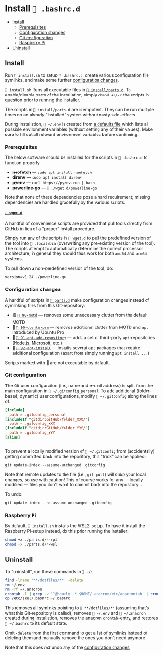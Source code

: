 # Install `📂 .bashrc.d`

- [Install](#install)
  - [Prerequisites](#prerequisites)
  - [Configuration changes](#configuration-changes)
  - [Git configuration](#git-configuration)
  - [Raspberry Pi](#raspberry-pi)
- [Uninstall](#uninstall)

## Install

Run `📄 install.sh` to setup [`📂 .bashrc.d`](../.bashrc.d/), create various
configuration file symlinks, and make some further
[configuration changes](#configuration-changes).

`📄 install.sh` Runs all executable files in [`📂 install/parts.d`](./parts.d/).
To enable/disable parts of the installation, simply `chmod +x/-x` the scripts in
question prior to running the installer.

The scripts in `📂 install/parts.d` are idempotent. They can be run multiple
times on an already "installed" system without nasty side-effects.

During installation, `📄 ~/.env` is created from
[a defaults file](./../.env.default) which lists all possible environment
variables (without setting any of their values). Make sure to fill out all
relevant environment variables before continuing.

### Prerequisites

The below software should be installed for the scripts in `📂 .bashrc.d` to
function properly.

- **neofetch** — `sudo apt install neofetch`
- **direnv** — `sudo apt install direnv`
- **pyenv** — `curl https://pyenv.run | bash`
- **powerline-go** — [`📄 ./wget.d/powerline-go`](./wget.d/powerline-go)

Note that none of these dependencies pose a hard requirement; missing
dependencies are handled gracefully by the various scripts.

#### [`📂 wget.d`](./wget.d/)

A handful of convenience scripts are provided that pull tools directly from
GitHub in lieu of a "proper" install procedure.

Simply run any of the scripts in [`📂 wget.d`](./wget.d/) to pull the predefined
version of the tool into `📂 .local/bin` (overwriting any pre-existing version
of the tool). The scripts attempt to automatically determine the correct
processor architecture; in general they should thus work for both `amd64` and
`arm64` systems.

To pull down a non-predefined version of the tool, do:

```shell
version=v1.24 ./powerline-go

```

### Configuration changes

A handful of scripts in [`📂 parts.d`](./parts.d/) make configuration changes
instead of symlinking files from this Git-repository:

- 🟢 [`📄 90-motd`](./parts.d/90-motd) — removes some unnecessary clutter from
  the default MOTD
- 🚫 [`📄 90-ubuntu-pro`](./parts.d/90-ubuntu-pro) — removes additional clutter
  from MOTD and `apt` introduced by Ubuntu Pro
- 🚫 [`📄 91-apt-add-repository`](./parts.d/91-apt-add-repository) — adds a set
  of third-party `apt`-repositories (Node.js, Microsoft, etc.)
- 🚫 [`📄 92-apt-install`](./parts.d/92-apt-install) — installs several
  apt-packages that require additional configuration (apart from simply running
  `apt install ...`)

Scripts marked with 🚫 are not executable by default.

### Git configuration

The Git user configuration (i.e., name and e-mail address) is split from the
main configuration in `📄 ~/.gitconfig_personal`. To add additional
(folder-based; dynamic) user configurations, modify `📄 ~/.gitconfig` along the
lines of:

```conf
[include]
  path = .gitconfig_personal
[includeIf "gitdir:GitHub/folder_XXX/"]
  path = .gitconfig_XXX
[includeIf "gitdir:GitHub/folder_YYY/"]
  path = .gitconfig_YYY
[alias]
  ...
```

To prevent a locally modified version of `📄 ~/.gitconfig` from (accidentally)
getting committed back into the repository, this "trick" can be applied:

```shell
git update-index --assume-unchanged .gitconfig
```

Note that remote updates to the file (i.e., `git pull`) will _nuke_ your local
changes, so use with caution! This of course works for any — locally modified —
files you don't want to commit back into the repository...

To undo:

```shell
git update-index --no-assume-unchanged .gitconfig
```

### Raspberry Pi

By default, `📄 install.sh` installs the WSL2-setup. To have it install the
Raspberry Pi-setup instead, do this prior running the installer:

```bash
chmod +x ./parts.d/*-rpi
chmod -x ./parts.d/*-wsl
```

## Uninstall

To "uninstall", run these commands in `📂 ~/`:

```bash
find -lname '**/dotfiles/**' -delete
rm ~/.env
rm -rf ~/.anacron
crontab -l | grep -v '^@hourly .* $HOME/.anacron/etc/anacrontab' | crontab -
cp /etc/skel/.bashrc ~/.bashrc
```

This removes all symlinks pointing to `📂 **/dotfiles/**` (assuming that's what
this Git-repository is called), removes `📄 ~/.env` and `📂 ~/.anacron` created
during installation, removes the anacron `crontab`-entry, and restores
`📄 ~/.bashrc` to its default state.

Omit `-delete` from the first command to get a list of symlinks instead of
deleting them and manually remove the ones you don't need anymore.

Note that this does _not_ undo any of the
[configuration changes](#configuration-changes).
